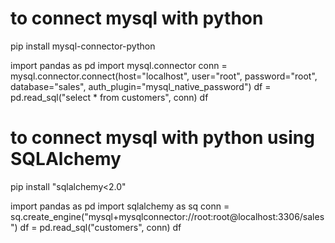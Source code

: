 # to connect mysql with python

pip install mysql-connector-python


import pandas as pd
import mysql.connector
conn = mysql.connector.connect(host="localhost", user="root", password="root", database="sales", auth_plugin="mysql_native_password")
df = pd.read_sql("select * from customers", conn)
df





# to connect mysql with python using SQLAlchemy

pip install "sqlalchemy<2.0"


import pandas as pd
import sqlalchemy as sq
conn = sq.create_engine("mysql+mysqlconnector://root:root@localhost:3306/sales")
df = pd.read_sql("customers", conn)
df
